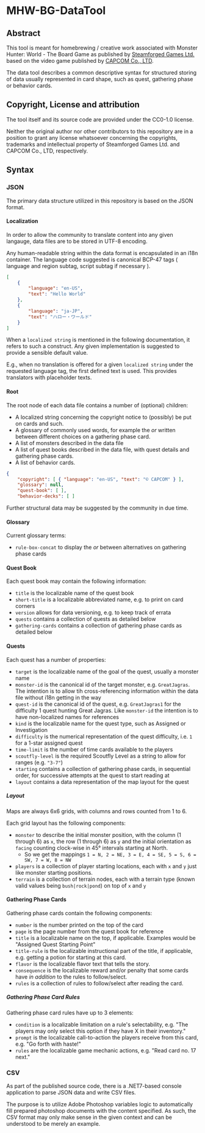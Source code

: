 # MHW-BG-DataTool

## Abstract

This tool is meant for homebrewing / creative work associated with Monster Hunter: World - The Board Game as published by [Steamforged Games Ltd.](https://steamforged.com) based on the video game published by [CAPCOM Co., LTD](https://www.capcom.com/).

The data tool describes a common descriptive syntax for structured storing of data usually represented in card shape, such as quest, gathering phase or behavior cards.

## Copyright, License and attribution

The tool itself and its source code are provided under the CC0-1.0 license.

Neither the original author nor other contributors to this repository are in a position to grant any license whatsoever concerning the copyrights, trademarks and intellectual property of Steamforged Games Ltd. and CAPCOM Co., LTD, respectively.

## Syntax

### JSON

The primary data structure utilized in this repository is based on the JSON format.

#### Localization

In order to allow the community to translate content into any given langauge, data files are to be stored in UTF-8 encoding.

Any human-readable string within the data format is encapsulated in an i18n container.
The language code suggested is canonical BCP-47 tags ( language and region subtag, script subtag if necessary ).

```json
[
	{
		"language": "en-US",
		"text": "Hello World"
	},
	{
		"language": "ja-JP",
		"text": "ハロー・ワールド"
	}
]
```

When a `localized string` is mentioned in the following documentation, it refers to such a construct.
Any given implementation is suggested to provide a sensible default value.

E.g., when no translation is offered for a given `localized string` under the requested language tag, the first defined text is used.
This provides translators with placeholder texts.

#### Root

The root node of each data file contains a number of (optional) children:

+ A localized string concerning the copyright notice to (possibly) be put on cards and such.
+ A glossary of commonly used words, for example the *or* written between different choices on a gathering phase card.
+ A list of monsters described in the data file
+ A list of quest books described in the data file, with quest details and gathering phase cards.
+ A list of behavior cards.


```json
{
	"copyright": [ { "language": "en-US", "text": "© CAPCOM" } ],
	"glossary": null,
	"quest-book": [ ],
	"behavior-decks": [ ]
```

Further structural data may be suggested by the community in due time.

#### Glossary

Current glossary terms:

+ `rule-box-concat` to display the *or* between alternatives on gathering phase cards

#### Quest Book

Each quest book may contain the following information:

+ `title` is the localizable name of the quest book
+ `short-title` is a localizable abbreviated name, e.g. to print on card corners
+ `version` allows for data versioning, e.g. to keep track of errata
+ `quests` contains a collection of quests as detailed below
+ `gathering-cards` contains a collection of gathering phase cards as detailed below

#### Quests

Each quest has a number of properties:

+ `target` is the localizable name of the goal of the quest, usually a monster name
+ `monster-id` is the canonical id of the target monster, e.g. `GreatJagras`. The intention is to allow tih cross-referencing information within the data file without i18n getting in the way
+ `quest-id` is the canonical id of the quest, e.g. `GreatJagras1` for the difficulty 1 quest hunting Great Jagras. Like `monster-id` the intention is to have non-localized names for references
+ `kind` is the localizable name for the quest type, such as Assigned or Investigation
+ `difficulty` is the numerical representation of the quest difficulty, i.e. `1` for a 1-star assigned quest
+ `time-limit` is the number of time cards available to the players
+ `scoutfly-level` is the required Scoutfly Level as a string to allow for ranges (e.g. `"3-7"`)
+ `starting` contains a collection of gathering phase cards, in sequential order, for successive attempts at the quest to start reading at
+ `layout` contains a data representation of the map layout for the quest

##### Layout

Maps are always 6x6 grids, with columns and rows counted from 1 to 6.

Each grid layout has the following components:

+ `monster` to describe the initial monster position, with the column (1 through 6) as `x`, the row (1 through 6) as `y` and the initial orientation as `facing` counting clock-wise in 45° intervals starting at North.
    + So we get the mappings `1 = N, 2 = NE, 3 = E, 4 = SE, 5 = S, 6 = SW, 7 = W, 8 = NW`
+ `players` is a collection of player starting locations, each with `x` and `y` just like monster starting positions.
+ `terrain` is a collection of terrain nodes, each with a terrain type (known valid values being `bush|rock|pond`) on top of `x` and `y`

#### Gathering Phase Cards

Gathering phase cards contain the following components:

+ `number` is the number printed on the top of the card
+ `page` is the page number from the quest book for reference
+ `title` is a localizable name on the top, if applicable. Examples would be "Assigned Quest Starting Point"
+ `title-rule` is the localizable instructional part of the title, if applicable, e.g. getting a potion for starting at this card.
+ `flavor` is the localizable flavor text that tells the story.
+ `consequence` is the localizable reward and/or penalty that some cards have *in addition* to the rules to follow/select.
+ `rules` is a collection of rules to follow/select after reading the card.

##### Gathering Phase Card Rules

Gathering phase card rules have up to 3 elements:

+ `condition` is a localizable limitation on a rule's selectability, e.g. "The players may only select this option if they have X in their inventory."
+ `prompt` is the localizable call-to-action the players receive from this card, e.g. "Go forth with haste!"
+ `rules` are the localizable game mechanic actions, e.g. "Read card no. 17 next."

### CSV

As part of the published source code, there is a .NET7-based console application to parse JSON data and write CSV files.

The purpose is to utilize Adobe Photoshop variables logic to automatically fill prepared photoshop documents with the content specified.
As such, the CSV format may only make sense in the given context and can be understood to be merely an example.